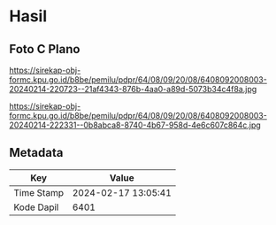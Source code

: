 # Hasil

## Foto C Plano

https://sirekap-obj-formc.kpu.go.id/b8be/pemilu/pdpr/64/08/09/20/08/6408092008003-20240214-220723--21af4343-876b-4aa0-a89d-5073b34c4f8a.jpg

https://sirekap-obj-formc.kpu.go.id/b8be/pemilu/pdpr/64/08/09/20/08/6408092008003-20240214-222331--0b8abca8-8740-4b67-958d-4e6c607c864c.jpg


## Metadata

| Key        | Value               |
| ---------- | ------------------- |
| Time Stamp | 2024-02-17 13:05:41 |
| Kode Dapil | 6401                |



